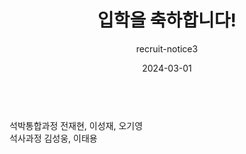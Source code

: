 ---
layout: news-detail
title: 입학을 축하합니다!
subtitle: recruit-notice3
type: others
emoji: 🏫
year: 2024
date: 2024-03-01
summary: "다섯 학생이 연구실에 합류했습니다. 입학을 축하드립니다!"
body: "
<br>
석박통합과정 전재현, 이성재, 오기영<br>
석사과정 김성웅, 이태용<br>
  "
excerpt: >
categories: news others
---